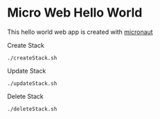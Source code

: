 # Micro Web Hello World

This hello world web app is created with [micronaut](https://micronaut.io/)

Create Stack

```./createStack.sh```

Update Stack

```./updateStack.sh```

Delete Stack

```./deleteStack.sh```